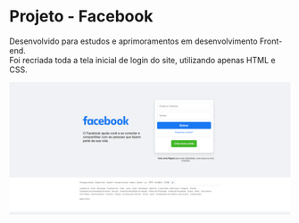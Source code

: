 # Projeto - Facebook
Desenvolvido para estudos e aprimoramentos em desenvolvimento Front-end.<br>
Foi recriada toda a tela inicial de login do site, utilizando apenas HTML e CSS.  

![image](https://github.com/TiagoBatixta/Site_Facebook/blob/master/Projeto_Final.png)

